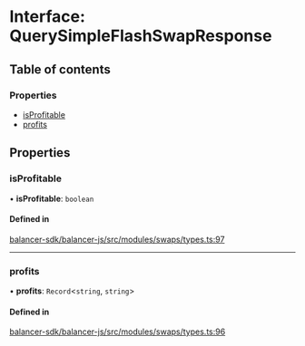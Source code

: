 # Interface: QuerySimpleFlashSwapResponse

## Table of contents

### Properties

- [isProfitable](QuerySimpleFlashSwapResponse.md#isprofitable)
- [profits](QuerySimpleFlashSwapResponse.md#profits)

## Properties

### isProfitable

• **isProfitable**: `boolean`

#### Defined in

[balancer-sdk/balancer-js/src/modules/swaps/types.ts:97](https://github.com/balancer-labs/balancer-sdk/blob/c094037b/balancer-js/src/modules/swaps/types.ts#L97)

___

### profits

• **profits**: `Record`<`string`, `string`\>

#### Defined in

[balancer-sdk/balancer-js/src/modules/swaps/types.ts:96](https://github.com/balancer-labs/balancer-sdk/blob/c094037b/balancer-js/src/modules/swaps/types.ts#L96)
